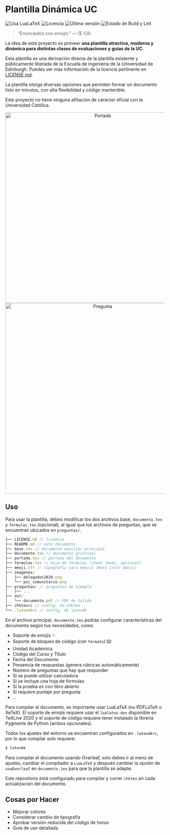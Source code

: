 # Plantilla Dinámica UC

![Usa LuaLaTeX](https://img.shields.io/badge/usa-LuaLaTeX-blueviolet?style=flat-square&logo=latex)
![Licencia](https://img.shields.io/badge/licencia-cc--by--4.0-success?style=flat-square&logo=creative-commons)
![Última versión](https://img.shields.io/github/v/release/agucova/plantilla-uc?include_prereleases&label=versión&style=flat-square)
![Estado de Build y Lint](https://img.shields.io/github/workflow/status/agucova/plantilla-uc/Lint%20y%20Compilaci%C3%B3n?label=revisi%C3%B3n&style=flat-square)



> “Enunciados con emojis.”
> — Œ CAi

La idea de este proyecto es proveer **una plantilla atractiva, moderna y dinámica para distintas clases de evaluaciones y guías de la UC.**

Esta plantilla es una derivación directa de la plantilla existente y públicamente liberada de la Escuela de Ingeniería de la Universidad de Edinburgh. Puedes ver mas información de la licencia pertinente en [LICENSE.md](LICENSE.md).

La plantilla otorga diversas opciones que permiten formar un documento listo en minutos, con alta flexibilidad y código mantenible.

Este proyecto no tiene ninguna afiliación de carácter oficial con la Universidad Católica.
<p align="center">
<img src="ejemplos/portada.png" title="Portada de ejemplo" alt="Portada" width="600px" />
<img src="ejemplos/alternativa.png" title="Pregunta de alternativas de ejemplo" alt="Pregunta" width="600px" />
</p>

## Uso

Para usar la plantilla, debes modificar los dos archivos base, `documento.tex` y `formulas.tex` (opcional), al igual que los archivos de preguntas, que se encuentran ubicados en `preguntas/`.

```js
├── LICENSE.md // licencia
├── README.md // este documento
├── base.tex // documento auxiliar principal
├── documento.tex // documento principal
├── portada.tex // portada del documento
├── formulas.tex // hoja de fórmulas (cheat sheet, opcional)
├── emoji.ttf // tipografía para emojis (Noto Color Emoji)
├── imagenes/
│   ├── delegados2020.png
│   └── puc_comunitario.png
├── preguntas/ // preguntas de ejemplo
│   ├── ...
├── out/
│   └── documento.pdf // PDF de Salida
├── chktexrc // config. de chktex
└── .latexmkrc // config. de latexmk
```
En el archivo principal, `documento.tex` podrás configurar características del documento según tus necesidades, como:

- Soporte de emojis ✨
- Soporte de bloques de código (con `formato`) ⌨️
- Unidad Académica
- Código del Curso y Título
- Fecha del Documento
- Presencia de respuestas (genera rúbricas automáticamente)
- Número de preguntas que hay que responder
- Si se puede utilizar calculadora
- Si se incluye una hoja de fórmulas
- Si la prueba es con libro abierto
- Si requiere puntaje por pregunta
- ...

Para compilar el documento, es importante usar LuaLaTeX (no PDFLaTeX o XeTeX). El soporte de emojis requiere usar el `lualatex-dev` disponible en TeXLive 2020 y el soporte de código requiere tener instalado la librería Pygments de Python (ambos opcionales).

Todos los ajustes del entorno se encuentran configurados en `.latexmkrc`, por lo que compilar solo requiere:

```bash
$ latexmk
```

Para compilar el documento usando Overleaf, solo debes ir al menú de ajustes, cambiar el compilador a `LuaLaTeX` y después cambiar la opción de `usaOverleaf`  en `documento.tex` para que la plantilla se adapte.

Este repositorio está configurado para compilar y correr `chktex` en cada actualización del documento.

## Cosas por Hacer

- Mejorar colores
- Considerar cambio de tipografía
- Aprobar versión reducida del código de honor
- Guía de uso detallada
